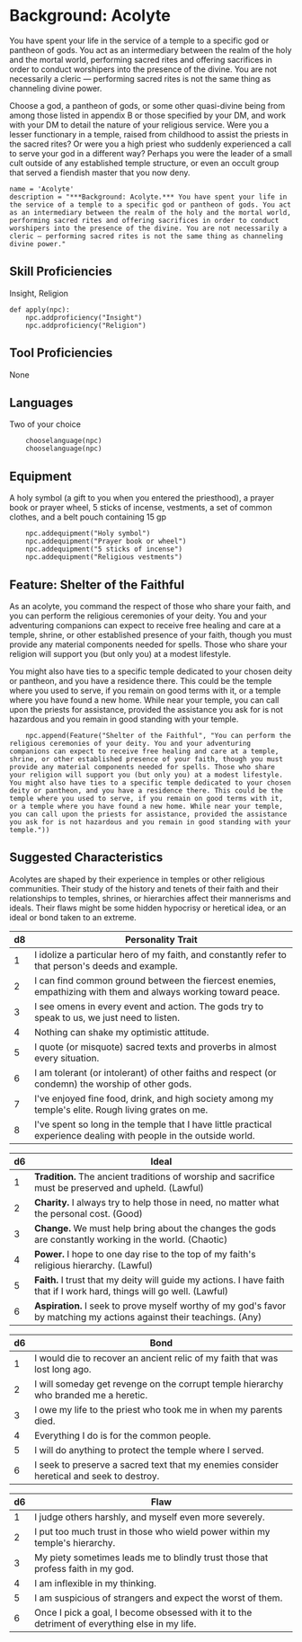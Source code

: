 # Background: Acolyte
You have spent your life in the service of a temple to a specific god or pantheon of gods. You act as an intermediary between the realm of the holy and the mortal world, performing sacred rites and offering sacrifices in order to conduct worshipers into the presence of the divine. You are not necessarily a cleric — performing sacred rites is not the same thing as channeling divine power.

Choose a god, a pantheon of gods, or some other quasi-divine being from among those listed in appendix B or those specified by your DM, and work with your DM to detail the nature of your religious service. Were you a lesser functionary in a temple, raised from childhood to assist the priests in the sacred rites? Or were you a high priest who suddenly experienced a call to serve your god in a different way? Perhaps you were the leader of a small cult outside of any established temple structure, or even an occult group that served a fiendish master that you now deny.

```
name = 'Acolyte'
description = "***Background: Acolyte.*** You have spent your life in the service of a temple to a specific god or pantheon of gods. You act as an intermediary between the realm of the holy and the mortal world, performing sacred rites and offering sacrifices in order to conduct worshipers into the presence of the divine. You are not necessarily a cleric – performing sacred rites is not the same thing as channeling divine power."
```

## Skill Proficiencies
Insight, Religion

```
def apply(npc):
    npc.addproficiency("Insight")
    npc.addproficiency("Religion")
```

## Tool Proficiencies
None

## Languages
Two of your choice

```
    chooselanguage(npc)
    chooselanguage(npc)
```

## Equipment
A holy symbol (a gift to you when you entered the priesthood), a prayer book or prayer wheel, 5 sticks of incense, vestments, a set of common clothes, and a belt pouch containing 15 gp

```
    npc.addequipment("Holy symbol")
    npc.addequipment("Prayer book or wheel")
    npc.addequipment("5 sticks of incense")
    npc.addequipment("Religious vestments")
```

## Feature: Shelter of the Faithful
As an acolyte, you command the respect of those who share your faith, and you can perform the religious ceremonies of your deity. You and your adventuring companions can expect to receive free healing and care at a temple, shrine, or other established presence of your faith, though you must provide any material components needed for spells. Those who share your religion will support you (but only you) at a modest lifestyle.

You might also have ties to a specific temple dedicated to your chosen deity or pantheon, and you have a residence there. This could be the temple where you used to serve, if you remain on good terms with it, or a temple where you have found a new home. While near your temple, you can call upon the priests for assistance, provided the assistance you ask for is not hazardous and you remain in good standing with your temple.

```
    npc.append(Feature("Shelter of the Faithful", "You can perform the religious ceremonies of your deity. You and your adventuring companions can expect to receive free healing and care at a temple, shrine, or other established presence of your faith, though you must provide any material components needed for spells. Those who share your religion will support you (but only you) at a modest lifestyle. You might also have ties to a specific temple dedicated to your chosen deity or pantheon, and you have a residence there. This could be the temple where you used to serve, if you remain on good terms with it, or a temple where you have found a new home. While near your temple, you can call upon the priests for assistance, provided the assistance you ask for is not hazardous and you remain in good standing with your temple."))
```

## Suggested Characteristics
Acolytes are shaped by their experience in temples or other religious communities. Their study of the history and tenets of their faith and their relationships to temples, shrines, or hierarchies affect their mannerisms and ideals. Their flaws might be some hidden hypocrisy or heretical idea, or an ideal or bond taken to an extreme.

d8| Personality Trait
--| ------------------
1 | I idolize a particular hero of my faith, and constantly refer to that person's deeds and example.
2 | I can find common ground between the fiercest enemies, empathizing with them and always working toward peace.
3 | I see omens in every event and action. The gods try to speak to us, we just need to listen.
4 |Nothing can shake my optimistic attitude.
5 | I quote (or misquote) sacred texts and proverbs in almost every situation.
6 | I am tolerant (or intolerant) of other faiths and respect (or condemn) the worship of other gods.
7 | I've enjoyed fine food, drink, and high society among my temple's elite. Rough living grates on me.
8 | I've spent so long in the temple that I have little practical experience dealing with people in the outside world.

d6 | Ideal
-- | -----
1  | **Tradition.** The ancient traditions of worship and sacrifice must be preserved and upheld. (Lawful)
2  | **Charity.** I always try to help those in need, no matter what the personal cost. (Good)
3  | **Change.** We must help bring about the changes the gods are constantly working in the world. (Chaotic)
4  | **Power.** I hope to one day rise to the top of my faith's religious hierarchy. (Lawful)
5  | **Faith.** I trust that my deity will guide my actions. I have faith that if I work hard, things will go well. (Lawful)
6  | **Aspiration.** I seek to prove myself worthy of my god's favor by matching my actions against their teachings. (Any)

d6 | Bond
-- | ----
1  | I would die to recover an ancient relic of my faith that was lost long ago.
2  | I will someday get revenge on the corrupt temple hierarchy who branded me a heretic.
3  | I owe my life to the priest who took me in when my parents died.
4  | Everything I do is for the common people.
5  | I will do anything to protect the temple where I served.
6  | I seek to preserve a sacred text that my enemies consider heretical and seek to destroy.

d6 | Flaw
-- | ----
1  | I judge others harshly, and myself even more severely.
2  | I put too much trust in those who wield power within my temple's hierarchy.
3  | My piety sometimes leads me to blindly trust those that profess faith in my god.
4  | I am inflexible in my thinking.
5  | I am suspicious of strangers and expect the worst of them.
6  | Once I pick a goal, I become obsessed with it to the detriment of everything else in my life.

